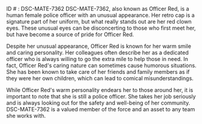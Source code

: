 ID # : DSC-MATE-7362
DSC-MATE-7362, also known as Officer Red, is a human female police officer with an unusual appearance. Her retro cap is a signature part of her uniform, but what really stands out are her red clown eyes. These unusual eyes can be disconcerting to those who first meet her, but have become a source of pride for Officer Red.

Despite her unusual appearance, Officer Red is known for her warm smile and caring personality. Her colleagues often describe her as a dedicated officer who is always willing to go the extra mile to help those in need. In fact, Officer Red's caring nature can sometimes cause humorous situations. She has been known to take care of her friends and family members as if they were her own children, which can lead to comical misunderstandings.

While Officer Red's warm personality endears her to those around her, it is important to note that she is still a police officer. She takes her job seriously and is always looking out for the safety and well-being of her community. DSC-MATE-7362 is a valued member of the force and an asset to any team she works with.